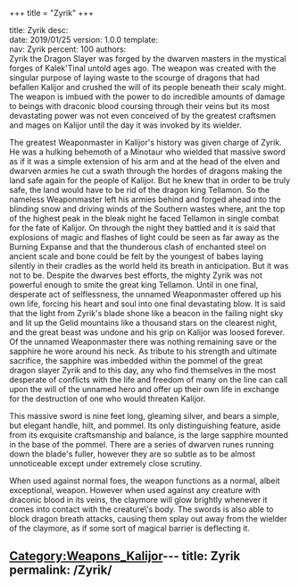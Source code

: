 +++
title = "Zyrik"
+++

title:		Zyrik
desc:		
date:		2019/01/25
version:	1.0.0
template:	
nav:		Zyrik
percent:	100
authors:	
Zyrik the Dragon Slayer was forged by the dwarven masters in the
mystical forges of Kalek'Tinal untold ages ago. The weapon was created
with the singular purpose of laying waste to the scourge of dragons that
had befallen Kalijor and crushed the will of its people beneath their
scaly might. The weapon is imbued with the power to do incredible
amounts of damage to beings with draconic blood coursing through their
veins but its most devastating power was not even conceived of by the
greatest craftsmen and mages on Kalijor until the day it was invoked by
its wielder.

The greatest Weaponmaster in Kalijor's history was given charge of
Zyrik. He was a hulking behemoth of a Minotaur who wielded that massive
sword as if it was a simple extension of his arm and at the head of the
elven and dwarven armies he cut a swath through the hordes of dragons
making the land safe again for the people of Kalijor. But he knew that
in order to be truly safe, the land would have to be rid of the dragon
king Tellamon. So the nameless Weaponmaster left his armies behind and
forged ahead into the blinding snow and driving winds of the Southern
wastes where, ant the top of the highest peak in the bleak night he
faced Tellamon in single combat for the fate of Kalijor. On through the
night they battled and it is said that explosions of magic and flashes
of light could be seen as far away as the Burning Expanse and that the
thunderous clash of enchanted steel on ancient scale and bone could be
felt by the youngest of babes laying silently in their cradles as the
world held its breath in anticipation. But it was not to be. Despite the
dwarves best efforts, the mighty Zyrik was not powerful enough to smite
the great king Tellamon. Until in one final, desperate act of
selflessness, the unnamed Weaponmaster offered up his own life, forcing
his heart and soul into one final devastating blow. It is said that the
light from Zyrik's blade shone like a beacon in the failing night sky
and lit up the Gelid mountains like a thousand stars on the clearest
night, and the great beast was undone and his grip on Kalijor was loosed
forever. Of the unnamed Weaponmaster there was nothing remaining save or
the sapphire he wore around his neck. As tribute to his strength and
ultimate sacrifice, the sapphire was imbedded within the pommel of the
great dragon slayer Zyrik and to this day, any who find themselves in
the most desperate of conflicts with the life and freedom of many on the
line can call upon the will of the unnamed hero and offer up their own
life in exchange for the destruction of one who would threaten Kalijor.

This massive sword is nine feet long, gleaming silver, and bears a
simple, but elegant handle, hilt, and pommel. Its only distinguishing
feature, aside from its exquisite craftsmanship and balance, is the
large sapphire mounted in the base of the pommel. There are a series of
dwarven runes running down the blade's fuller, however they are so
subtle as to be almost unnoticeable except under extremely close
scrutiny.

When used against normal foes, the weapon functions as a normal, albeit
exceptional, weapon. However when used against any creature with
draconic blood in its veins, the claymore will glow brightly whenever it
comes into contact with the creature\\'s body. The swords is also able
to block dragon breath attacks, causing them splay out away from the
wielder of the claymore, as if some sort of magical barrier is
deflecting it.

[Category:Weapons_Kalijor](Category:Weapons_Kalijor "wikilink")---
title: Zyrik
permalink: /Zyrik/
---

